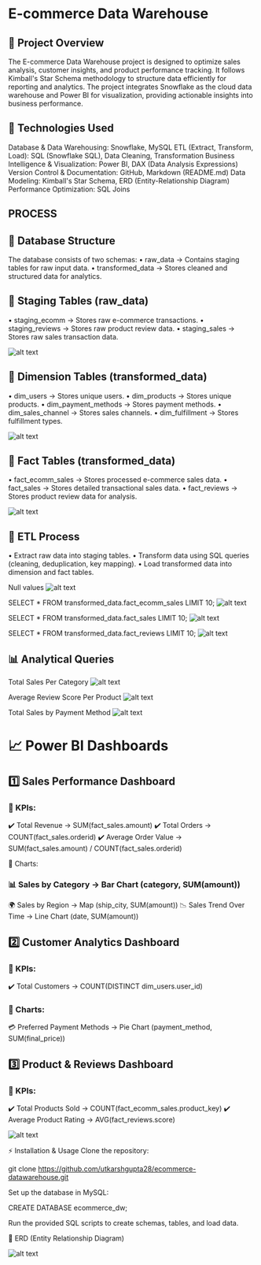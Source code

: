 # E-commerce Data Warehouse

## **📌 Project Overview**
The E-commerce Data Warehouse project is designed to optimize sales analysis, customer insights, and product performance tracking. It follows Kimball's Star Schema methodology to structure data efficiently for reporting and analytics. The project integrates Snowflake as the cloud data warehouse and Power BI for visualization, providing actionable insights into business performance.

## **🚀 Technologies Used**
Database & Data Warehousing: Snowflake, MySQL
ETL (Extract, Transform, Load): SQL (Snowflake SQL), Data Cleaning, Transformation
Business Intelligence & Visualization: Power BI, DAX (Data Analysis Expressions)
Version Control & Documentation: GitHub, Markdown (README.md)
Data Modeling: Kimball's Star Schema, ERD (Entity-Relationship Diagram)
Performance Optimization: SQL Joins


## **PROCESS**

## 📂 Database Structure
The database consists of two schemas:
• raw_data → Contains staging tables for raw input data.
• transformed_data → Stores cleaned and structured data for analytics.

## 📌 Staging Tables (raw_data)
• staging_ecomm → Stores raw e-commerce transactions.
• staging_reviews → Stores raw product review data.
• staging_sales → Stores raw sales transaction data.

![alt text](IMAGES/staging_tables.png)

## 📌 Dimension Tables (transformed_data)
• dim_users → Stores unique users.
• dim_products → Stores unique products.
• dim_payment_methods → Stores payment methods.
• dim_sales_channel → Stores sales channels.
• dim_fulfillment → Stores fulfillment types.

![alt text](IMAGES/dim_tables.png)

## 📌 Fact Tables (transformed_data)
• fact_ecomm_sales → Stores processed e-commerce sales data.
• fact_sales → Stores detailed transactional sales data.
• fact_reviews → Stores product review data for analysis.

![alt text](IMAGES/fact_tables.png)

## 🔄 ETL Process
• Extract raw data into staging tables.
• Transform data using SQL queries (cleaning, deduplication, key mapping).
• Load transformed data into dimension and fact tables.

Null values
![alt text](IMAGES/null_values.png)

SELECT * FROM transformed_data.fact_ecomm_sales LIMIT 10;
![alt text](IMAGES/fact_ecomm_TD.png)

SELECT * FROM transformed_data.fact_sales LIMIT 10;
![alt text](IMAGES/fact_sales_TD.png)

SELECT * FROM transformed_data.fact_reviews LIMIT 10;
![alt text](IMAGES/fact_reviews_TD.png)

## 📊 Analytical Queries
Total Sales Per Category
![alt text](IMAGES/total_sales_per_category.png)

Average Review Score Per Product
![alt text](IMAGES/Average_Review_Score_Per_Product.png)

Total Sales by Payment Method
![alt text](IMAGES/Total_Sales_by_Payment_Method.png)


# 📈 Power BI Dashboards
## 1️⃣ Sales Performance Dashboard
### 📌 KPIs:
✔️ Total Revenue → SUM(fact_sales.amount)
✔️ Total Orders → COUNT(fact_sales.orderid)
✔️ Average Order Value → SUM(fact_sales.amount) / COUNT(fact_sales.orderid)

📌 Charts:
### 📊 Sales by Category → Bar Chart (category, SUM(amount))
🌍 Sales by Region → Map (ship_city, SUM(amount))
📉 Sales Trend Over Time → Line Chart (date, SUM(amount))

## 2️⃣ Customer Analytics Dashboard
### 📌 KPIs:
✔️ Total Customers → COUNT(DISTINCT dim_users.user_id)

### 📌 Charts:
💳 Preferred Payment Methods → Pie Chart (payment_method, SUM(final_price))

## 3️⃣ Product & Reviews Dashboard
### 📌 KPIs:
✔️ Total Products Sold → COUNT(fact_ecomm_sales.product_key)
✔️ Average Product Rating → AVG(fact_reviews.score)

![alt text](IMAGES/dashboard_powerbi.png)

⚡ Installation & Usage
Clone the repository:

git clone https://github.com/utkarshgupta28/ecommerce-datawarehouse.git

Set up the database in MySQL:

CREATE DATABASE ecommerce_dw;

Run the provided SQL scripts to create schemas, tables, and load data.

📜 ERD (Entity Relationship Diagram)

![alt text](IMAGES/ERD.png)
